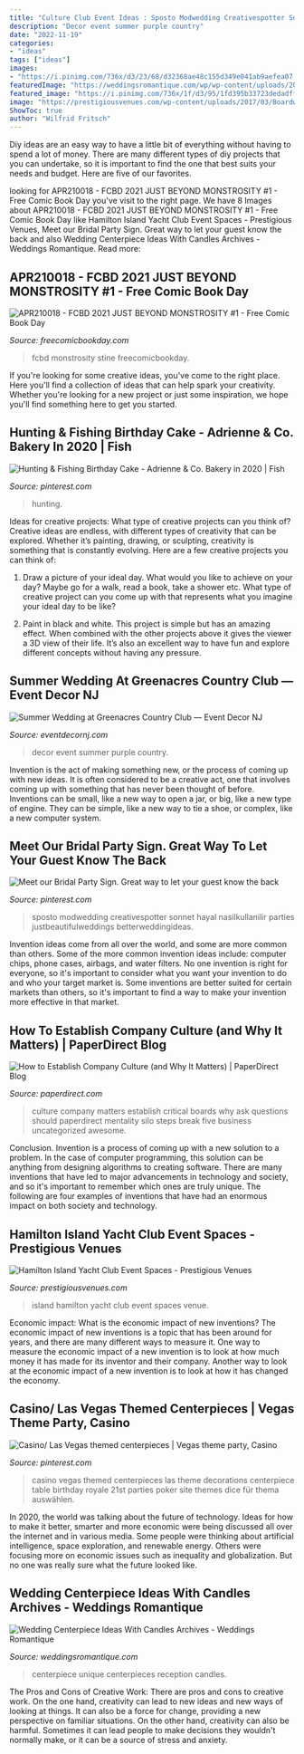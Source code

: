 ```yaml
---
title: "Culture Club Event Ideas : Sposto Modwedding Creativespotter Sonnet Hayal Nasilkullanilir Parties Justbeautifulweddings Betterweddingideas"
description: "Decor event summer purple country"
date: "2022-11-19"
categories:
- "ideas"
tags: ["ideas"]
images:
- "https://i.pinimg.com/736x/d3/23/68/d32368ae48c155d349e041ab9aefea07.jpg"
featuredImage: "https://weddingsromantique.com/wp/wp-content/uploads/2012/11/Unique-Wedding-Centerpiece-Ideas-with-flowers-.jpg"
featured_image: "https://i.pinimg.com/736x/1f/d3/95/1fd395b33723dedadff806f2f560831f.jpg"
image: "https://prestigiousvenues.com/wp-content/uploads/2017/03/Boardwalk-Event-Hamilton-Island-Yacht-Club-Prestigious-Venues.jpg"
ShowToc: true
author: "Wilfrid Fritsch"
---
```



Diy ideas are an easy way to have a little bit of everything without having to spend a lot of money. There are many different types of diy projects that you can undertake, so it is important to find the one that best suits your needs and budget. Here are five of our favorites.

	

		
looking for APR210018 - FCBD 2021 JUST BEYOND MONSTROSITY #1 - Free Comic Book Day you've visit to the right page. We have 8 Images about APR210018 - FCBD 2021 JUST BEYOND MONSTROSITY #1 - Free Comic Book Day like Hamilton Island Yacht Club Event Spaces - Prestigious Venues, Meet our Bridal Party Sign. Great way to let your guest know the back and also Wedding Centerpiece Ideas With Candles Archives - Weddings Romantique. Read more:
		
    
## APR210018 - FCBD 2021 JUST BEYOND MONSTROSITY #1 - Free Comic Book Day

<img loading=lazy src="https://www.freecomicbookday.com/SiteImage/FBCatalogImage/STL187927.jpg" onerror="this.onerror=null;this.src='https://tse1.mm.bing.net/th?id=OIP.iN62c96dAYdLXuK3k-ARfgHaLY&amp;pid=15.1';" alt="APR210018 - FCBD 2021 JUST BEYOND MONSTROSITY #1 - Free Comic Book Day">

_Source: freecomicbookday.com_

>fcbd monstrosity stine freecomicbookday. 

	

If you're looking for some creative ideas, you've come to the right place. Here you'll find a collection of ideas that can help spark your creativity. Whether you're looking for a new project or just some inspiration, we hope you'll find something here to get you started.

    
## Hunting &amp; Fishing Birthday Cake - Adrienne &amp; Co. Bakery In 2020 | Fish

<img loading=lazy src="https://i.pinimg.com/736x/d3/23/68/d32368ae48c155d349e041ab9aefea07.jpg" onerror="this.onerror=null;this.src='https://tse3.mm.bing.net/th?id=OIP.sapDwG2rBLVXZ297m4jq7AHaJ3&amp;pid=15.1';" alt="Hunting &amp; Fishing Birthday Cake - Adrienne &amp; Co. Bakery in 2020 | Fish">

_Source: pinterest.com_

>hunting. 

	

Ideas for creative projects: What type of creative projects can you think of?
Creative ideas are endless, with different types of creativity that can be explored. Whether it’s painting, drawing, or sculpting, creativity is something that is constantly evolving. Here are a few creative projects you can think of:
1) Draw a picture of your ideal day. What would you like to achieve on your day? Maybe go for a walk, read a book, take a shower etc. What type of creative project can you come up with that represents what you imagine your ideal day to be like?

2) Paint in black and white. This project is simple but has an amazing effect. When combined with the other projects above it gives the viewer a 3D view of their life. It’s also an excellent way to have fun and explore different concepts without having any pressure.

    
## Summer Wedding At Greenacres Country Club — Event Decor NJ

<img loading=lazy src="http://static1.squarespace.com/static/51253a31e4b0bf0fe1deab32/t/512e2bafe4b0bc5cbd002b55/1361980340277/Wedding+Decor+Summer+Purple+Floral+1+web+size.jpg?format=1000w" onerror="this.onerror=null;this.src='https://tse3.mm.bing.net/th?id=OIP.m0Z-DmbkgchEYYodPbGP9wHaLG&amp;pid=15.1';" alt="Summer Wedding at Greenacres Country Club — Event Decor NJ">

_Source: eventdecornj.com_

>decor event summer purple country. 

	

Invention is the act of making something new, or the process of coming up with new ideas. It is often considered to be a creative act, one that involves coming up with something that has never been thought of before. Inventions can be small, like a new way to open a jar, or big, like a new type of engine. They can be simple, like a new way to tie a shoe, or complex, like a new computer system.

    
## Meet Our Bridal Party Sign. Great Way To Let Your Guest Know The Back

<img loading=lazy src="https://i.pinimg.com/736x/1f/d3/95/1fd395b33723dedadff806f2f560831f.jpg" onerror="this.onerror=null;this.src='https://tse4.mm.bing.net/th?id=OIP.YEIycpG_ps3l0EAISbwdoAHaKE&amp;pid=15.1';" alt="Meet our Bridal Party Sign. Great way to let your guest know the back">

_Source: pinterest.com_

>sposto modwedding creativespotter sonnet hayal nasilkullanilir parties justbeautifulweddings betterweddingideas. 

	

Invention ideas come from all over the world, and some are more common than others. Some of the more common invention ideas include: computer chips, phone cases, airbags, and water filters. No one invention is right for everyone, so it's important to consider what you want your invention to do and who your target market is. Some inventions are better suited for certain markets than others, so it's important to find a way to make your invention more effective in that market.

    
## How To Establish Company Culture (and Why It Matters) | PaperDirect Blog

<img loading=lazy src="https://www.paperdirect.com/blog/media/Depositphotos_42742761_s-2015.jpg" onerror="this.onerror=null;this.src='https://tse3.mm.bing.net/th?id=OIP.L_1ZdTAW8A9p0qzikGhfIgHaEv&amp;pid=15.1';" alt="How to Establish Company Culture (and Why It Matters) | PaperDirect Blog">

_Source: paperdirect.com_

>culture company matters establish critical boards why ask questions should paperdirect mentality silo steps break five business uncategorized awesome. 

	

Conclusion.
Invention is a process of coming up with a new solution to a problem. In the case of computer programming, this solution can be anything from designing algorithms to creating software. There are many inventions that have led to major advancements in technology and society, and so it's important to remember which ones are truly unique. The following are four examples of inventions that have had an enormous impact on both society and technology.

    
## Hamilton Island Yacht Club Event Spaces - Prestigious Venues

<img loading=lazy src="https://prestigiousvenues.com/wp-content/uploads/2017/03/Boardwalk-Event-Hamilton-Island-Yacht-Club-Prestigious-Venues.jpg" onerror="this.onerror=null;this.src='https://tse3.mm.bing.net/th?id=OIP.xASh9jhsVm6oYp2Tfgg9RQHaDt&amp;pid=15.1';" alt="Hamilton Island Yacht Club Event Spaces - Prestigious Venues">

_Source: prestigiousvenues.com_

>island hamilton yacht club event spaces venue. 

	

Economic impact: What is the economic impact of new inventions?
The economic impact of new inventions is a topic that has been around for years, and there are many different ways to measure it. One way to measure the economic impact of a new invention is to look at how much money it has made for its inventor and their company. Another way to look at the economic impact of a new invention is to look at how it has changed the economy.

    
## Casino/ Las Vegas Themed Centerpieces | Vegas Theme Party, Casino

<img loading=lazy src="https://i.pinimg.com/736x/8f/40/a7/8f40a74116d2c781ddba1586a2ffebba.jpg" onerror="this.onerror=null;this.src='https://tse3.mm.bing.net/th?id=OIP.FurS9glijAyQyAZoko9pcAHaJ3&amp;pid=15.1';" alt="Casino/ Las Vegas themed centerpieces | Vegas theme party, Casino">

_Source: pinterest.com_

>casino vegas themed centerpieces las theme decorations centerpiece table birthday royale 21st parties poker site themes dice für thema auswählen. 

	

In 2020, the world was talking about the future of technology. Ideas for how to make it better, smarter and more economic were being discussed all over the internet and in various media. Some people were thinking about artificial intelligence, space exploration, and renewable energy. Others were focusing more on economic issues such as inequality and globalization. But no one was really sure what the future looked like.

    
## Wedding Centerpiece Ideas With Candles Archives - Weddings Romantique

<img loading=lazy src="https://weddingsromantique.com/wp/wp-content/uploads/2012/11/Unique-Wedding-Centerpiece-Ideas-with-flowers-.jpg" onerror="this.onerror=null;this.src='https://tse1.mm.bing.net/th?id=OIP.-eFuV7xZubVLQQbbZRZdkAHaKJ&amp;pid=15.1';" alt="Wedding Centerpiece Ideas With Candles Archives - Weddings Romantique">

_Source: weddingsromantique.com_

>centerpiece unique centerpieces reception candles. 

	

The Pros and Cons of Creative Work:
There are pros and cons to creative work. On the one hand, creativity can lead to new ideas and new ways of looking at things. It can also be a force for change, providing a new perspective on familiar situations. On the other hand, creativity can also be harmful. Sometimes it can lead people to make decisions they wouldn't normally make, or it can be a source of stress and anxiety.

